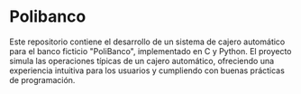 # Polibanco
Este repositorio contiene el desarrollo de un sistema de cajero automático para el banco ficticio "PoliBanco", implementado en C y Python. El proyecto simula las operaciones típicas de un cajero automático, ofreciendo una experiencia intuitiva para los usuarios y cumpliendo con buenas prácticas de programación.
